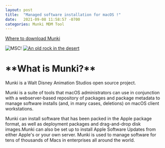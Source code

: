 ```yaml
---
layout: post
title:  "Managed software installation for macOS !"
date:   2021-09-08 11:58:57 -0700
categories: Munki MDM Tool
---
```

[Where to download Munki](https://github.com/munki/munki)

![MSC!](/assets/images/MSC.jpg "MSC")
[![An old rock in the desert](/assets/images/shiprock.jpg "Shiprock, New Mexico by Beau Rogers")](https://www.flickr.com/photos/beaurogers/31833779864/in/photolist-Qv3rFw-34mt9F-a9Cmfy-5Ha3Zi-9msKdv-o3hgjr-hWpUte-4WMsJ1-KUQ8N-deshUb-vssBD-6CQci6-8AFCiD-zsJWT-nNfsgB-dPDwZJ-bn9JGn-5HtSXY-6CUhAL-a4UTXB-ugPum-KUPSo-fBLNm-6CUmpy-4WMsc9-8a7D3T-83KJev-6CQ2bK-nNusHJ-a78rQH-nw3NvT-7aq2qf-8wwBso-3nNceh-ugSKP-4mh4kh-bbeeqH-a7biME-q3PtTf-brFpgb-cg38zw-bXMZc-nJPELD-f58Lmo-bXMYG-bz8AAi-bxNtNT-bXMYi-bXMY6-bXMYv)

<h1>**What is Munki?**</h1>

Munki is a Walt Disney Animation Studios open source project.

Munki is a suite of tools that macOS administrators can use in conjunction 
with a webserver-based repository of packages and package metadata to manage 
software installs (and, in many cases, deletions) on macOS client workstations.

Munki can install software that has been packed in the Apple package format, 
as well as deployment packages and drag-and-drop disk images.Munki can also be 
set up to install Apple Software Updates from either Apple's or your own server.
Munki is used to manage software for tens of thousands of Macs in enterprises 
all around the world.


